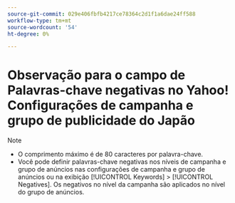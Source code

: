 ```yaml
---
source-git-commit: 029e406fbfb4217ce78364c2d1f1a6dae24ff588
workflow-type: tm+mt
source-wordcount: '54'
ht-degree: 0%

---
```

# Observação para o campo de Palavras-chave negativas no Yahoo! Configurações de campanha e grupo de publicidade do Japão

>[!NOTE]
>
>* O comprimento máximo é de 80 caracteres por palavra-chave.
>* Você pode definir palavras-chave negativas nos níveis de campanha e grupo de anúncios nas configurações de campanha e grupo de anúncios ou na exibição [!UICONTROL Keywords] > [!UICONTROL Negatives]. Os negativos no nível da campanha são aplicados no nível do grupo de anúncios.
